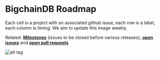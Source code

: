 # BigchainDB Roadmap

Each cell is a project with an associated github issue, each row is a label, each column is timing. We aim to update this image weekly.

Related: **[Milestones](https://github.com/bigchaindb/bigchaindb/milestones)** (issues to be closed before various releases), **[open issues](https://github.com/bigchaindb/bigchaindb/issues)** and **[open pull requests](https://github.com/bigchaindb/bigchaindb/pulls)**

![alt tag](https://github.com/bigchaindb/bigchaindb/blob/master/roadmap.jpg)

